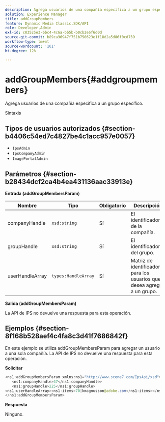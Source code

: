 ```yaml
---
description: Agrega usuarios de una compañía específica a un grupo específico.
solution: Experience Manager
title: addGroupMembers
feature: Dynamic Media Classic,SDK/API
role: Developer,Admin
exl-id: c03525e3-6bc4-4c6a-bb5b-b0cb2e6f6d0d
source-git-commit: b89ca96947f751b750623e1f18d2a5d86f0cd759
workflow-type: tm+mt
source-wordcount: '101'
ht-degree: 12%

---
```


# addGroupMembers{#addgroupmembers}

Agrega usuarios de una compañía específica a un grupo específico.

Sintaxis

## Tipos de usuarios autorizados {#section-b4406c54ed7c4827be4c1acc957e0057}

* `IpsAdmin`
* `IpsCompanyAdmin`
* `ImagePortalAdmin`

## Parámetros {#section-b28434dcf2ca4b4ea431136aac33913e}

**Entrada (addGroupMembersParam)**

| Nombre | Tipo | Obligatorio | Descripción |
|---|---|---|---|
| companyHandle | `xsd:string` | Sí | El identificador de la compañía. |
| groupHandle | `xsd:string` | Sí | El identificador del grupo. |
| userHandleArray | `types:HandleArray` | Sí | Matriz de identificadores para los usuarios que desea agregar a un grupo. |

**Salida (addGroupMembersParam)**

La API de IPS no devuelve una respuesta para esta operación.

## Ejemplos {#section-8f168b528aef4c4fa8c3d41f7686842f}

En este ejemplo se utiliza addGroupMembersParam para agregar un usuario a una sola compañía. La API de IPS no devuelve una respuesta para esta operación.

**Solicitar**

```java {.line-numbers}
<ns1:addGroupMembersParam xmlns:ns1="http://www.scene7.com/IpsApi/xsd">
   <ns1:companyHandle>47</ns1:companyHandle>
   <ns1:groupHandle>225</ns1:groupHandle>
<ns1:userHandleArray><ns1:items>70|kmagnusson@adobe.com</ns1:items></ns1:userHandleArray>
</ns1:addGroupMembersParam>
```

**Respuesta**

Ninguno.
